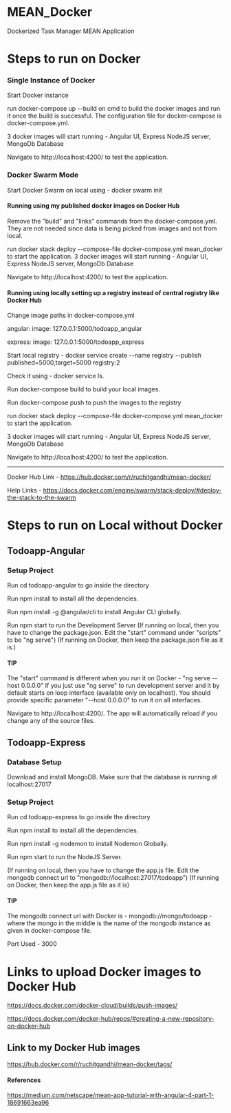 # MEAN_Docker
Dockerized Task Manager MEAN Application

# Steps to run on Docker

### Single Instance of Docker

Start Docker instance

run docker-compose up --build on cmd to build the docker images and run it once the build is successful.
The configuration file for docker-compose is docker-compose.yml.

3 docker images will start running - Angular UI, Express NodeJS server, MongoDb Database

Navigate to http://localhost:4200/ to test the application.

### Docker Swarm Mode

Start Docker Swarm on local using - docker swarm init

#### Running using my published docker images on Docker Hub

Remove the "build" and "links" commands from the docker-compose.yml. They are not needed since data is being picked from images and not from local.

run docker stack deploy --compose-file docker-compose.yml mean_docker to start the application.
3 docker images will start running - Angular UI, Express NodeJS server, MongoDb Database

Navigate to http://localhost:4200/ to test the application.

#### Running using locally setting up a registry instead of central registry like Docker Hub

Change image paths in docker-compose.yml

angular: 
  image: 127.0.0.1:5000/todoapp_angular
  
express:
  image: 127.0.0.1:5000/todoapp_express

Start local registry - docker service create --name registry --publish published=5000,target=5000 registry:2

Check it using - docker service ls.

Run docker-compose build to build your local images.

Run docker-compose push to push the images to the registry

run docker stack deploy --compose-file docker-compose.yml mean_docker to start the application.

3 docker images will start running - Angular UI, Express NodeJS server, MongoDb Database

Navigate to http://localhost:4200/ to test the application.

------------------------------------------------------------------------------------------------------------------------
Docker Hub Link - https://hub.docker.com/r/ruchitgandhi/mean-docker/

Help Links - https://docs.docker.com/engine/swarm/stack-deploy/#deploy-the-stack-to-the-swarm

# Steps to run on Local without Docker

## Todoapp-Angular

### Setup Project
Run cd todoapp-angular to go inside the directory

Run npm install to install all the dependencies.

Run npm install -g @angular/cli to install Angular CLI globally.

Run npm start to run the Development Server 
(If running on local, then you have to change the package.json. Edit the "start" command under "scripts" to be "ng serve")
(If running on Docker, then keep the package.json file as it is.) 
#### TIP
The "start" command is different when you run it on Docker - "ng serve --host 0.0.0.0"
If you just use "ng serve" to run development server and it by default starts on loop interface (available only on localhost). 
You should provide specific parameter "--host 0.0.0.0" to run it on all interfaces.

Navigate to http://localhost:4200/. The app will automatically reload if you change any of the source files.

## Todoapp-Express

### Database Setup
Download and install MongoDB. Make sure that the database is running at localhost:27017

### Setup Project
Run cd todoapp-express to go inside the directory

Run npm install to install all the dependencies.

Run npm install -g nodemon to install Nodemon Globally.

Run npm start to run the NodeJS Server.

(If running on local, then you have to change the app.js file. Edit the mongodb connect url to "mongodb://localhost:27017/todoapp")
(If running on Docker, then keep the app.js file as it is)

#### TIP 
The mongodb connect url with Docker is - mongodb://mongo/todoapp - where the mongo in the middle is the name of the mongodb instance
as given in docker-compose file.

Port Used - 3000

# Links to upload Docker images to Docker Hub
https://docs.docker.com/docker-cloud/builds/push-images/

https://docs.docker.com/docker-hub/repos/#creating-a-new-repository-on-docker-hub

## Link to my Docker Hub images
https://hub.docker.com/r/ruchitgandhi/mean-docker/tags/

#### References
https://medium.com/netscape/mean-app-tutorial-with-angular-4-part-1-18691663ea96
